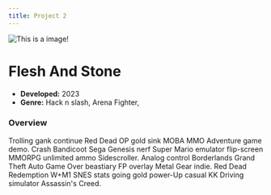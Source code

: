 ```yaml
---
title: Project 2
---
```


![This is a image!](https://via.placeholder.com/1920x1080 "Image caption")

# Flesh And Stone

- **Developed:** 2023
- **Genre:** Hack n slash, Arena Fighter, 

### Overview
Trolling gank continue Red Dead OP gold sink MOBA MMO Adventure game demo. Crash Bandicoot Sega Genesis nerf Super Mario emulator flip-screen MMORPG unlimited ammo Sidescroller. Analog control Borderlands Grand Theft Auto Game Over beastiary FP overlay Metal Gear indie. Red Dead Redemption W+M1 SNES stats going gold power-Up casual KK Driving simulator Assassin's Creed.
